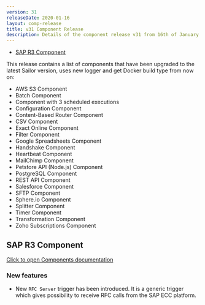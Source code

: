 ```yaml
---
version: 31
releaseDate: 2020-01-16
layout: comp-release
title: v31 Component Release
description: Details of the component release v31 from 16th of January 2020
---
```


*   [SAP R3 Component](#sap-r3-component)

This release contains a list of components that have been upgraded to the latest Sailor version, uses new logger and get Docker build type from now on:

*   AWS S3 Component
*   Batch Component
*   Component with 3 scheduled executions
*   Configuration Component
*   Content-Based Router Component
*   CSV Component
*   Exact Online Component
*   Filter Component
*   Google Spreadsheets Component
*   Handshake Component
*   Heartbeat Component
*   MailChimp Component
*   Petstore API (Node.js) Component
*   PostgreSQL Component
*   REST API Component
*   Salesforce Component
*   SFTP Component
*   Sphere.io Component
*   Splitter Component
*   Timer Component
*   Transformation Component
*   Zoho Subscriptions Component

## SAP R3 Component
[Click to open Components documentation](/components/sap-r3/)

### New features
* New `RFC Server` trigger has been introduced. It is a generic trigger which gives possibility to receive RFC calls from the SAP ECC platform.

